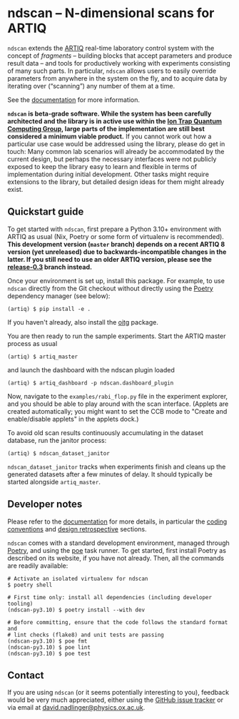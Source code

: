 ndscan – N-dimensional scans for ARTIQ
======================================

`ndscan` extends the [ARTIQ](https://github.com/m-labs/artiq) real-time
laboratory control system with the concept of _fragments_ – building blocks that
accept parameters and produce result data – and tools for productively working
with experiments consisting of many such parts. In particular, `ndscan` allows
users to easily override parameters from anywhere in the system on the fly, and
to acquire data by iterating over (“scanning”) any number of them at a time.

See the [documentation](https://oxfordiontrapgroup.github.io/ndscan) for more
information.

**`ndscan` is beta-grade software. While the system has been carefully
architected and the library is in active use within the
[Ion Trap Quantum Computing Group](https://www.physics.ox.ac.uk/research/ion-trap-quantum-computing-group),
large parts of the implementation are still best considered a minimum viable
product.** If you cannot work out how a particular use case would be addressed
using the library, please do get in touch: Many common lab scenarios will already
be accommodated by the current design, but perhaps the necessary interfaces were
not publicly exposed to keep the library easy to learn and flexible in terms
of implementation during initial development. Other tasks might require
extensions to the library, but detailed design ideas for them might already
exist.


Quickstart guide
----------------

To get started with `ndscan`, first prepare a Python 3.10+ environment with
ARTIQ as usual (Nix, Poetry or some form of virtualenv is recommended).
**This development version (`master` branch) depends on a recent ARTIQ 8
version (yet unreleased) due to backwards-incompatible changes in the latter.
If you still need to use an older ARTIQ version, please see the
[release-0.3](https://github.com/OxfordIonTrapGroup/ndscan/tree/release-0.3)
branch instead.**

Once your environment is set up, install this package. For example, to use
`ndscan` directly from the Git checkout without directly using the
[Poetry](https://python-poetry.org/) dependency manager (see below):

    (artiq) $ pip install -e .

If you haven't already, also install the
[oitg](http://github.com/OxfordIonTrapGroup/oitg) package.

You are then ready to run the sample experiments. Start the ARTIQ master
process as usual

    (artiq) $ artiq_master

and launch the dashboard with the ndscan plugin loaded

    (artiq) $ artiq_dashboard -p ndscan.dashboard_plugin

Now, navigate to the `examples/rabi_flop.py` file in the experiment explorer,
and you should be able to play around with the scan interface. (Applets are
created automatically; you might want to set the CCB mode to "Create and
enable/disable applets" in the applets dock.)

To avoid old scan results continuously accumulating in the dataset
database, run the janitor process:

    (artiq) $ ndscan_dataset_janitor

`ndscan_dataset_janitor` tracks when experiments finish and cleans up the
generated datasets after a few minutes of delay. It should typically be
started alongside `artiq_master`.


Developer notes
---------------

Please refer to the [documentation](https://oxfordiontrapgroup.github.io/ndscan)
for more details, in particular the
[coding conventions](https://oxfordiontrapgroup.github.io/ndscan/coding-conventions.html)
and
[design retrospective](https://oxfordiontrapgroup.github.io/ndscan/design-retrospective.html)
sections.

`ndscan` comes with a standard development environment, managed through
[Poetry](https://python-poetry.org/), and using the
[poe](https://poethepoet.natn.io/) task runner. To get started, first install
Poetry as described on its website, if you have not already. Then, all the
commands are readily available:

    # Activate an isolated virtualenv for ndscan
    $ poetry shell

    # First time only: install all dependencies (including developer tooling)
    (ndscan-py3.10) $ poetry install --with dev

    # Before committing, ensure that the code follows the standard format and
    # lint checks (flake8) and unit tests are passing
    (ndscan-py3.10) $ poe fmt
    (ndscan-py3.10) $ poe lint
    (ndscan-py3.10) $ poe test


Contact
-------

If you are using `ndscan` (or it seems potentially interesting to you), feedback
would be very much appreciated, either using the
[GitHub issue tracker](https://github.com/OxfordIonTrapGroup/ndscan/issues)
or via email at david.nadlinger@physics.ox.ac.uk.

